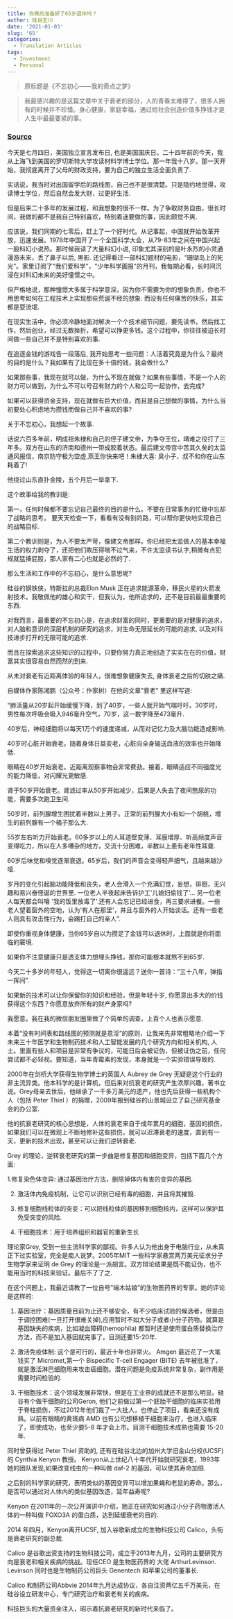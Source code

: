 ```yaml
---
title: 你真的准备好了65岁退休吗？
author: 硅谷王川
date: '2021-01-03'
slug: '65'
categories:
  - Translation Articles
tags:
  - Investment
  - Personal
---
```


> 原标题是《不忘初心——我的奇点之梦》

> 我最感兴趣的是这篇文章中关于衰老的部分，人的青春太难得了，很多人拥有的时候并不珍惜。身心健康，家庭幸福，通过给社会创造价值多挣钱才是人生中最最要紧的事。

### [Source](http://wangchuan.blog.caixin.com/archives/95476)

今天是七月四日，美国独立宣言发布日, 也是美国国庆日。二十四年前的今天，我从上海飞到美国的罗切斯特大学攻读材料学博士学位。那一年我十八岁。那一天开始，我彻底离开了父母的财政支持，要为自己的独立生活全面负责了.

实话说，我当时对出国留学后的路线图，自己也不是很清楚。只是隐约地觉得，攻读博士学位，然后自然会发大财，过更好生活.

但是后来二十多年的发展过程，和我想象的很不一样。为了争取财务自由，很长时间，我做的都不是我自己特别喜欢，特别着迷要做的事，因此颇觉不爽.

应该说，我们同期的七零后，赶上了一个好时代。从记事起，中国就开始改革开放，迅速发展。1978年中国开了一个全国科学大会，从79-83年之间在中国兴起一股科幻小说热。那时候我读了大量科幻小说, 印象尤其深刻的是叶永烈的小灵通漫游未来，丢了鼻子以后, 黑影. 还记得看过一部科幻题材的电影，“珊瑚岛上的死光”。家里订阅了"我们爱科学"，"少年科学画报"的月刊，我每期必看，长时间沉浸在对科幻未来的美好憧憬之中。

但严格地说，那种憧憬大多属于科学意淫，因为你不需要为你的想象负责，你也不用思考如何在工程技术上实现那些荒诞不经的想象. 而没有任何痛苦的快乐，其实都是耍流氓.

在现实生活中，你必须冷静地面对解决一个个技术细节问题，要先读书，然后找工作，然后创业，经过无数挫折，希望可以挣更多钱。这个过程中，你往往被迫长时间做一些自己并不是特别喜欢的事.

在追逐金钱的游戏告一段落后, 我开始思考一些问题：人活着究竟是为什么？最终的目的是什么？我如果有了比现在多十倍的钱，我会做什么?

如果那些事，我现在就可以做，为什么不现在就做？如果有些事情，不是一个人的财力可以做到，为什么不可以号召有财力的个人和公司一起协作，去完成?

如果可以获得资金支持，现在就做有巨大价值，而且是自己想做的事情，为什么当初要处心积虑地为攒钱而做自己并不喜欢的事?

关于不忘初心，我想起一个故事.

话说六百多年前，明成祖朱棣和自己的侄子建文帝，为争夺王位，靖难之役打了三年多。双方在山东的济南和德州一带成胶着状态。最后建文帝宫中苦其久矣的太监通风报信，南京防守极为空虚,燕王你快来吧！朱棣大喜: 臭小子，叔不和你在山东耗着了!

他绕过山东直扑金陵，五个月后一举拿下.

这个故事给我的教训是:

第一，任何时候都不要忘记自己最终的目的是什么。不要在日常事务的忙碌中忘却了战略的思考。 要天天检查一下，看看有没有别的路，可以帮你更快地实现自己的战略目标.

第二个教训则是，为人不要太严苛，像建文帝那样。你已经把太监做人的基本幸福生活的权力剥夺了，还把他们欺压得喘不过气来，不许太监读书认字,稍微有点犯规就猛揍屁股，那人家有二心也就是必然的了.

那么生活和工作中的不忘初心，是什么意思呢?

硅谷的钢铁侠，特斯拉的总裁Elon Musk 正在追求能源革命，移民火星的火箭发射技术。我敬佩他的雄心和实干，但我认为，他所追求的，还不是目前最最重要的东西.

对我而言，最重要的不忘初心是，在追求财富的同时，更重要的是对健康的追求，对人脑和意识的深层机制的研究的追求，对生命无限延长的可能的追求, 以及对科技进步打开的无限可能的追求.

而且在探索追求这些知识的过程中，只要你努力真正地创造了实实在在的价值，财富其实很容易自然而然的到来.

从未对衰老有近距离体验的年轻人，很难想象健康失去, 身体衰老之后的切肤之痛.

自媒体作家陈湘鹏（公众号：作家树）在他的文章”衰老” 里这样写道:

“肺活量从20岁起开始缓慢下降，到了40岁，一些人就开始气喘吁吁。30岁时，男性每次呼吸会吸入946毫升空气，70岁，这一数字降至473毫升.

40岁后，神经细胞将以每天1万个的速度递减，从而对记忆力及大脑功能造成影响.

40岁时心脏开始衰老。随着身体日益变老，心脏向全身输送血液的效率也开始降低.

眼睛在40岁开始衰老。近距离观察事物会非常费劲。接着，眼睛适应不同强度光的能力降低，对闪耀光更敏感.

肾于50岁开始衰老。肾滤过率从50岁开始减少，后果是人失去了夜间憋尿的功能，需要多次跑卫生间.

50岁时，前列腺增生困扰着半数以上男子。正常的前列腺大小有如一个胡桃，增生的前列腺有一个橘子那么大.

55岁左右听力开始衰老。60多岁以上的人耳道壁变薄、耳膜增厚、听高频度声音变得吃力，所以在人多嘈杂的地方，交流十分困难，半数以上患有老年性耳聋.

60岁后味觉和嗅觉逐渐衰退。65岁后，我们的声音会变得轻声细气，且越来越沙哑.

岁月的变化引起脑功能降低和丧失，老人会滑入一个充满幻觉，妄想，徘徊，无兴趣和易兴奋怪诞的世界里. 一位老人半夜起床告诉护工'儿媳妇偷钱了'... 另一位老人每天都会叫嚷 '我的饭里放毒了'.还有人会忘记已经进食，再三要求进餐。一些老人望着窗外的空地，认为'有人在那里'，并且与窗外的人开始谈话。还有一些老人则具有攻击性行为，会踢打自己的亲人”.

即使你重视身体健康，当你65岁自以为攒足了金钱可以退休时，上面就是你将面临的窘境.

如果你不注意健康只是透支体力想埋头挣钱，那你可能根本就熬不到65岁.

今天二十多岁的年轻人，觉得这一切离你很遥远？送你一首诗：”三十八年，弹指一挥间”.

如果新的技术可以让你保留你的知识和经验，但是年轻十岁, 你愿意出多大的价钱获得这个东西？你愿意放弃所有的财产身家吗?

我愿意。我在我的微信朋友圈里做了个简单的调查，上百个人也表示愿意.

本着“没有时间表和路线图的预测就是意淫”的原则，让我来先非常粗略地介绍一下未来三十年医学和生物制药技术和人工智能发展的几个研究方向和相关机构, 人士。里面有些人和项目是非常有争议的，可能日后会被证伪，但被证伪之前，任何尝试都不必轻视。要知道，当年青霉素的发现，本身就是一个实验错误导致的.

2000年在剑桥大学获得生物学博士的英国人 Aubrey de Grey 无疑是这个行业的非主流异类。他本科学的是计算机，但后来对抗衰老的研究产生浓厚兴趣，著书立说。Grey母亲去世后，他继承了一千多万美元的遗产，他也先后获得一些机构个人（包括 Peter Thiel ）的捐赠，2009年搬到硅谷的山景城设立了自己研究基金会的办公室.

他的抗衰老研究的核心思想是，人体的衰老来自于成年累月的细胞，基因的损伤，如果我们可以在微观上不断地修补这些损伤，就可以迟滞衰老的速度，直到有一天，更新的技术出现，甚至可以让我们逆转衰老.

Grey 的理论，逆转衰老研究的第一步曲是修复基因和细胞变异，包括下面几个方面:

1.修复染色体变异: 通过基因治疗方法，删除掉体内有害的变异的基因.

2. 激活体内免疫机制，让它可以识别已经有毒的细胞，并且将其摧毁.

3. 修复细胞线粒体的突变：可以把线粒体的基因移到细胞核内，这样可以保护其免受突变的风险.

4. 干细胞技术：用于培养组织和器官的重新生长

理论家Grey, 受到一些主流科学家的鄙视。许多人认为他出身于电脑行业，从未真正下过实验室，完全是痴人说梦。2005年MIT 一些科学家悬赏两万美元征求分子生物学家来证明 de Grey 的理论是一派胡言。双方辩论结果是既不能证伪，也不能用当时的科技来验证。最后不了了之.

在这个问题上，我最近请教了一位自号”端木姑娘”的生物医药界的专家。她的评论是这样的:

1. 基因治疗：基因质量目前为止还不够安全，有不少临床试验的候选者，但是由于调控困难(一旦打开很难关掉),应用暂时不如大分子或者小分子药物。就算是基因缺失的疾病，比如凝血障碍(hemophila) 都暂时还是使用蛋白质替换治疗方法，而不是加入基因就完事了。目测还要15-20年.

2. 激活免疫体制: 这个是可行的，最近十年也非常火。 Amgen 最近花了一大笔钱买了 Micromet,第一个 Bispecific T-cell Engager (BITE) 去年被批准了，就是激活淋巴细胞用来攻击癌细胞。潜在问题是免疫系统非常复杂，副作用是需要时间检验的.

3. 干细胞技术：这个领域发展非常快，但是在工业界的成就还不是那么明显。硅谷有个做干细胞的公司Geron, 他们之前做过第一个胚胎干细胞的临床实验用于脊柱损伤，不过2012年他们裁了一大批人，也停止了项目，看来还没有成熟。以前有眼睛的黄斑病 AMD 也有公司想移植干细胞来治疗，也进入临床了，即使成功，也至少要5-8 年才会上市。目测干细胞技术成熟也需要 15-20年.

同时曾获得过 Peter Thiel 资助的, 还有在硅谷北边的加州大学旧金山分校(UCSF) 的 Cynthia Kenyon 教授。 Kenyon从上世纪八十年代开始就研究衰老，1993年她的团队发现,如果改变线虫的一种叫做 daf-2 的基因，可以使其寿命加倍.

之后别的科学家的研究，表明类似的基因变异可以增加果蝇和老鼠的寿命。那么，是否可以通过对人体内的类似基因改造，延年益寿呢?

Kenyon 在2011年的一次公开演讲中介绍，她正在研究如何通过小分子药物激活人体的一种叫做 FOXO3A 的蛋白质，达到延缓衰老的目的.

2014 年四月，Kenyon离开UCSF, 加入谷歌新成立的生物科技公司 Calico，头衔是衰老研究的副总裁.

Calico 是谷歌出资支持的生物科技公司，成立于2013年九月，公司的主要研究方向是衰老和相关疾病的挑战。现任CEO 是生物医药界的 大佬 ArthurLevinson. Levinson 同时也是生物制药公司巨头 Genentech 和苹果公司的董事长.

Calico 和制药公司Abbvie 2014年九月达成协议，各自注资两亿五千万美元，在硅谷设立研发中心，专门研究治疗和衰老有关的疾病。

科技巨头的大量资金注入，昭示着抗衰老研究的新时代来临了。